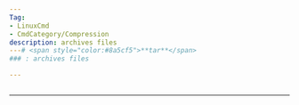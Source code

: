 ```yaml
---
Tag:
- LinuxCmd 
- CmdCategory/Compression
description: archives files
---# <span style="color:#8a5cf5">**tar**</span>
### : archives files

---
```

```

```
---
